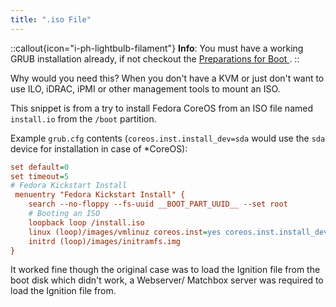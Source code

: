 ```yaml
---
title: ".iso File"
---
```


::callout{icon="i-ph-lightbulb-filament"}
**Info**:
You must have a working GRUB installation already, if not checkout the [Preparations for Boot ](../preparations-for-boot-xyz-file.md).
::

Why would you need this? When you don't have a KVM or just don't want to use ILO, iDRAC, iPMI or other management tools to mount an ISO.

This snippet is from a try to install Fedora CoreOS from an ISO file named `install.io` from the `/boot` partition.

Example `grub.cfg` contents (`coreos.inst.install_dev=sda` would use the `sda` device for installation in case of *CoreOS):

```ini
set default=0
set timeout=5
# Fedora Kickstart Install
 menuentry "Fedora Kickstart Install" {
    search --no-floppy --fs-uuid __BOOT_PART_UUID__ --set root
    # Booting an ISO
    loopback loop /install.iso
    linux (loop)/images/vmlinuz coreos.inst=yes coreos.inst.install_dev=sda coreos.inst.ignition_url=http://example.com/example.ign
    initrd (loop)/images/initramfs.img
}
```

It worked fine though the original case was to load the Ignition file from the boot disk which didn't work, a Webserver/ Matchbox server was required to load the Ignition file from.
